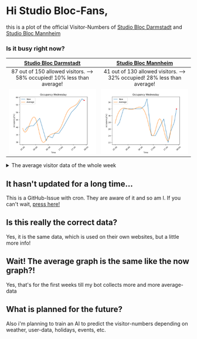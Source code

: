 # Hi Studio Bloc-Fans,
this is a plot of the official Visitor-Numbers of  [Studio Bloc Darmstadt](https://darmstadt.studiobloc.de/) and [Studio Bloc Mannheim](https://mannheim.studiobloc.de/)

### Is it busy right now? 
| [Studio Bloc Darmstadt](https://darmstadt.studiobloc.de/) | [Studio Bloc Mannheim](https://mannheim.studiobloc.de/) | 
|:-:|:-:|
|<!-- BEGIN UPDATINGDATA BOARD Darmstadt-->87 out of 150 allowed visitors. --> 58% occupied! 10% less than average!<!-- END UPDATINGDATA BOARD Darmstadt-->|<!-- BEGIN UPDATINGDATA BOARD Mannheim-->41 out of 130 allowed visitors. --> 32% occupied! 28% less than average!<!-- END UPDATINGDATA BOARD Mannheim-->|
|<!-- BEGIN UPDATINGPNG BOARD Darmstadt--><img src="./png/Darmstadt17_59_20.png"><!-- END UPDATINGPNG BOARD Darmstadt-->|<!-- BEGIN UPDATINGPNG BOARD Mannheim--><img src="./png/Mannheim17_59_18.png"><!-- END UPDATINGPNG BOARD Mannheim-->|


<details>
  <summary>The average visitor data of the whole week</summary>

<!-- BEGIN UPDATINGDAYSPNG BOARD-->
| Darmstadt | Mannheim |
|:-:|:-:|
|<img src="./png/Working.png">|<img src="./png/Working.png">|
|<img src="./png/Working.png">|<img src="./png/Working.png">|
|<img src="./png/Working.png">|<img src="./png/Working.png">|
|<img src="./png/Working.png">|<img src="./png/Working.png">|
|<img src="./png/Working.png">|<img src="./png/Working.png">|
|<img src="./png/Working.png">|<img src="./png/Working.png">|
|<img src="./png/Working.png">|<img src="./png/Working.png">|
<!-- END UPDATINGDAYSPNG BOARD-->
</details>

## It hasn't updated for a long time...
This is a GitHub-Issue with cron. They are aware of it and so am I. 
If you can't wait, [press here!](https://github.com/bloedboemmel/StudioBloc/issues/new?title=StudioBloc%3AUpdate%20Yourself%21&body=Please+do+not+change+the+title.+Just+click+"Submit+new+issue".+You+don't+need+to+do+anything+else+%3AD)

## Is this really the correct data?
Yes, it is the same data, which is used on their own websites, but a little more info!

## Wait! The average graph is the same like the now graph?!
Yes, that's for the first weeks till my bot collects more and more average-data

## What is planned for the future?
Also i'm planning to train an AI to predict the visitor-numbers depending on weather, user-data, holidays, events, etc.